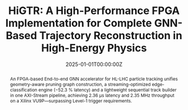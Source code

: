 ---
title: "HiGTR: A High-Performance FPGA Implementation for Complete GNN-Based Trajectory Reconstruction in High-Energy Physics"
authors:
  - Yun-Chen Yang
  - Hao-Chun Liang
  - Bo-Cheng Lai
date: "2025-01-01T00:00:00Z"
publishDate: "2025-01-01T00:00:00Z"
doi: ""
publication_types: ["conference-paper"]
publication: "Taiwan and Japan Conference on Circuits and Systems, TJCAS 2025"
publication_short: ""
abstract: >
  An FPGA-based End-to-end GNN accelerator for HL-LHC particle tracking unifies geometry-aware pruning graph construction, a streaming-optimized edge-classification engine (−52.3 % latency) and a lightweight sequential track builder in one AXI-Stream pipeline, achieving 2.36 μs latency and 2.35 MHz throughput on a Xilinx VU9P—surpassing Level-1 trigger requirements.
summary: FPGA-accelerated GNN pipeline for HL-LHC exceeding latency and throughput requirements.
tags: [FPGA, Graph Neural Networks, High-Energy Physics]
featured: true
url_pdf: uploads/tjcas_gnn_trajectory_reconstruction.pdf
url_code: ""
url_dataset: ""
url_poster: ""
url_project: ""
url_slides: ""
url_source: ""
url_video: ""
image:
  caption: "Edge-Classification Algorithm overview of HiGTR"
  focal_point: ""
  preview_only: false
projects: []
slides: ""
---